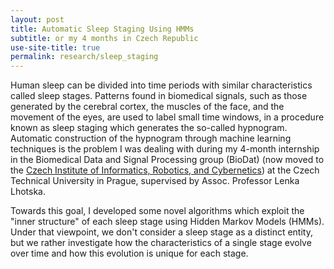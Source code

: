 ```yaml
---
layout: post
title: Automatic Sleep Staging Using HMMs
subtitle: or my 4 months in Czech Republic
use-site-title: true
permalink: research/sleep_staging
---
```


Human sleep can be divided into time periods with similar characteristics called sleep stages. Patterns found in biomedical signals, such as those generated by the cerebral cortex, the muscles of the face, and the movement of the eyes, are used to label small time windows, in a procedure known as sleep staging which generates the so-called hypnogram. Automatic construction of the hypnogram through machine learning techniques is the problem I was dealing with during my 4-month internship in the Biomedical Data and Signal Processing group (BioDat) (now moved to the [Czech Institute of Informatics, Robotics, and Cybernetics](https://www.ciirc.cvut.cz/teams-labs/cogsys/)) at the Czech Technical University in Prague, supervised by Assoc. Professor Lenka Lhotska.

Towards this goal, I developed some novel algorithms which exploit the "inner structure" of each sleep stage using Hidden Markov Models (HMMs). Under that viewpoint, we don't consider a sleep stage as a distinct entity, but we rather investigate how the characteristics of a single stage evolve over time and how this evolution is unique for each stage.

<!-- last updated: 2018-09-27 -->

